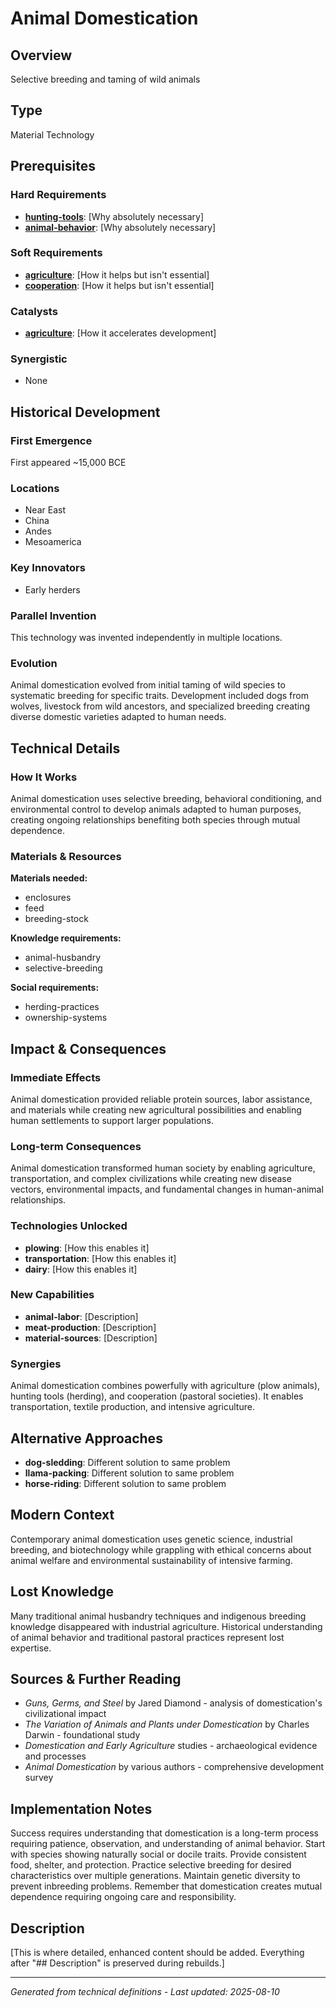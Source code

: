 # Animal Domestication

## Overview
Selective breeding and taming of wild animals

## Type
Material Technology

## Prerequisites

### Hard Requirements
- **[hunting-tools](../hunting-tools/README.md)**: [Why absolutely necessary]
- **[animal-behavior](../animal-behavior/README.md)**: [Why absolutely necessary]

### Soft Requirements
- **[agriculture](../agriculture/README.md)**: [How it helps but isn't essential]
- **[cooperation](../cooperation/README.md)**: [How it helps but isn't essential]

### Catalysts
- **[agriculture](../agriculture/README.md)**: [How it accelerates development]

### Synergistic
- None

## Historical Development

### First Emergence
First appeared ~15,000 BCE

### Locations
- Near East
- China
- Andes
- Mesoamerica

### Key Innovators
- Early herders

### Parallel Invention
This technology was invented independently in multiple locations.

### Evolution
Animal domestication evolved from initial taming of wild species to systematic breeding for specific traits. Development included dogs from wolves, livestock from wild ancestors, and specialized breeding creating diverse domestic varieties adapted to human needs.

## Technical Details

### How It Works
Animal domestication uses selective breeding, behavioral conditioning, and environmental control to develop animals adapted to human purposes, creating ongoing relationships benefiting both species through mutual dependence.

### Materials & Resources
**Materials needed:**
- enclosures
- feed
- breeding-stock


**Knowledge requirements:**
- animal-husbandry
- selective-breeding


**Social requirements:**
- herding-practices
- ownership-systems

## Impact & Consequences

### Immediate Effects
Animal domestication provided reliable protein sources, labor assistance, and materials while creating new agricultural possibilities and enabling human settlements to support larger populations.

### Long-term Consequences
Animal domestication transformed human society by enabling agriculture, transportation, and complex civilizations while creating new disease vectors, environmental impacts, and fundamental changes in human-animal relationships.

### Technologies Unlocked
- **plowing**: [How this enables it]
- **transportation**: [How this enables it]
- **dairy**: [How this enables it]

### New Capabilities
- **animal-labor**: [Description]
- **meat-production**: [Description]
- **material-sources**: [Description]

### Synergies
Animal domestication combines powerfully with agriculture (plow animals), hunting tools (herding), and cooperation (pastoral societies). It enables transportation, textile production, and intensive agriculture.

## Alternative Approaches
- **dog-sledding**: Different solution to same problem
- **llama-packing**: Different solution to same problem
- **horse-riding**: Different solution to same problem

## Modern Context
Contemporary animal domestication uses genetic science, industrial breeding, and biotechnology while grappling with ethical concerns about animal welfare and environmental sustainability of intensive farming.

## Lost Knowledge
Many traditional animal husbandry techniques and indigenous breeding knowledge disappeared with industrial agriculture. Historical understanding of animal behavior and traditional pastoral practices represent lost expertise.

## Sources & Further Reading
- *Guns, Germs, and Steel* by Jared Diamond - analysis of domestication's civilizational impact
- *The Variation of Animals and Plants under Domestication* by Charles Darwin - foundational study
- *Domestication and Early Agriculture* studies - archaeological evidence and processes
- *Animal Domestication* by various authors - comprehensive development survey

## Implementation Notes
Success requires understanding that domestication is a long-term process requiring patience, observation, and understanding of animal behavior. Start with species showing naturally social or docile traits. Provide consistent food, shelter, and protection. Practice selective breeding for desired characteristics over multiple generations. Maintain genetic diversity to prevent inbreeding problems. Remember that domestication creates mutual dependence requiring ongoing care and responsibility.

## Description












[This is where detailed, enhanced content should be added. Everything after "## Description" is preserved during rebuilds.]

---
*Generated from technical definitions - Last updated: 2025-08-10*
